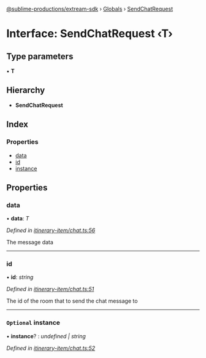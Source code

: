 [@sublime-productions/extream-sdk](../README.md) › [Globals](../globals.md) › [SendChatRequest](sendchatrequest.md)

# Interface: SendChatRequest ‹**T**›

## Type parameters

▪ **T**

## Hierarchy

* **SendChatRequest**

## Index

### Properties

* [data](sendchatrequest.md#data)
* [id](sendchatrequest.md#id)
* [instance](sendchatrequest.md#optional-instance)

## Properties

###  data

• **data**: *T*

*Defined in [itinerary-item/chat.ts:56](https://github.com/Extream-SaaS/ex-sdk/blob/e74397e/src/itinerary-item/chat.ts#L56)*

The message data

___

###  id

• **id**: *string*

*Defined in [itinerary-item/chat.ts:51](https://github.com/Extream-SaaS/ex-sdk/blob/e74397e/src/itinerary-item/chat.ts#L51)*

The id of the room that to send the chat message to

___

### `Optional` instance

• **instance**? : *undefined | string*

*Defined in [itinerary-item/chat.ts:52](https://github.com/Extream-SaaS/ex-sdk/blob/e74397e/src/itinerary-item/chat.ts#L52)*
